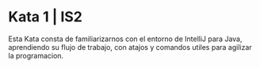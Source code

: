 # Kata 1 | IS2

Esta Kata consta de familiarizarnos con el entorno de IntelliJ para Java, aprendiendo su flujo de trabajo,
con atajos y comandos utiles para agilizar la programacion.